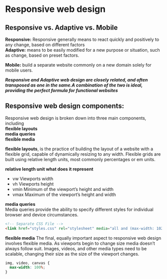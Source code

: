 # Responsive web design


## Responsive vs. Adaptive vs. Mobile
**Responsive:** Responsive generally means to react quickly and positively to any change, based on different factors <br/>
 **Adaptive:** means to be easily modified for a new purpose or situation, such as change, based on preset factors. <br/>

 **Mobile:** build a separate website commonly on a new domain solely for mobile users. <br>

***Responsive and Adaptive web design are closely related, and often transposed as one in the same.A combination of the two is ideal, providing the perfect formula for functional websites***


## Responsive web design components:
Responsive web design is broken down into three main components, including <br/>
**flexible layouts** <br/>
**media queries** <br/>
**flexible media** <br/>

**flexible layouts**, is the practice of building the layout of a website with a flexible grid, capable of dynamically resizing to any width. Flexible grids are built using relative length units, most commonly percentages or em units.

**relative length unit 	what does it represent**
- vw 	Viewports width
- vh 	Viewports height
- vmin 	Minimum of the viewport’s height and width
- vmax 	Maximum of the viewport’s height and width


**media queries** <br/>
Media queries provide the ability to specify different styles for individual browser and device circumstances.

```html
<!-- Separate CSS File -->
<link href="styles.css" rel="stylesheet" media="all and (max-width: 1024px)">
```

**flexible media**
The final, equally important aspect to responsive web design involves flexible media. As viewports begin to change size media doesn’t always follow suit. Images, videos, and other media types need to be scalable, changing their size as the size of the viewport changes.

```css
img, video, canvas {
  max-width: 100%;
}
```
